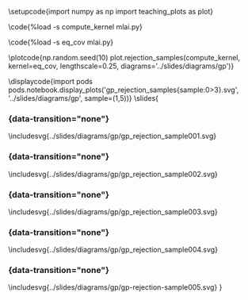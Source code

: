 \setupcode{import numpy as np
import teaching_plots as plot}

\code{%load -s compute_kernel mlai.py}

\code{%load -s eq_cov mlai.py}

\plotcode{np.random.seed(10)
plot.rejection_samples(compute_kernel, kernel=eq_cov, 
                       lengthscale=0.25, diagrams='../slides/diagrams/gp')}

\displaycode{import pods
pods.notebook.display_plots('gp_rejection_samples{sample:0>3}.svg', 
                            '../slides/diagrams/gp', sample=(1,5))}
\slides{
###  {data-transition="none"}

\includesvg{../slides/diagrams/gp/gp_rejection_sample001.svg}

###  {data-transition="none"}

\includesvg{../slides/diagrams/gp/gp_rejection_sample002.svg}

###  {data-transition="none"}

\includesvg{../slides/diagrams/gp/gp_rejection_sample003.svg}

###  {data-transition="none"}

\includesvg{../slides/diagrams/gp/gp_rejection_sample004.svg}

###  {data-transition="none"}

\includesvg{../slides/diagrams/gp/gp-rejection-sample005.svg}
}

